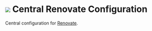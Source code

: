 <img src="https://wcm.io/images/favicon-16@2x.png"/> Central Renovate Configuration
======

Central configuration for [Renovate](https://github.com/renovatebot/renovate).
